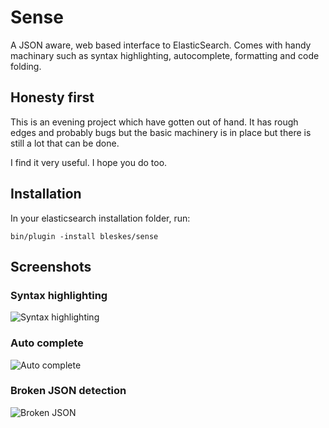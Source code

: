 Sense
=====

A JSON aware, web based interface to ElasticSearch. Comes with handy machinary such as syntax highlighting, autocomplete, 
formatting and code folding.

Honesty first
-------------
This is an evening project which have gotten out of hand.
It has rough edges and probably bugs but the basic machinery is in place but there is still a lot that can be done.

I find it very useful. I hope you do too.

Installation
------------

In your elasticsearch installation folder, run:

    bin/plugin -install bleskes/sense
   
   

Screenshots
-----------

### Syntax highlighting
![Syntax highlighting](https://github.com/bleskes/sense/raw/master/docs/syntaxhighlighting.png)

### Auto complete
![Auto complete](https://github.com/bleskes/sense/raw/master/docs/autocomplete.png)

### Broken JSON detection
![Broken JSON](https://github.com/bleskes/sense/raw/master/docs/broken.png)


